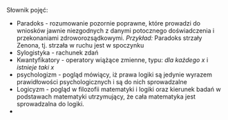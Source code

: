 Słownik pojęć:
- Paradoks - rozumowanie pozornie poprawne, które prowadzi do wniosków jawnie niezgodnych z danymi potocznego doświadczenia i przekonaniami zdroworozsądkowymi. _Przykład:_ Paradoks strzały Zenona, tj. strzała w ruchu jest w spoczynku
- Sylogistyka - rachunek zdań
- Kwantyfikatory - operatory wiążące zmienne, typu: _dla każdego x_ i _istnieje taki x_
- psychologizm - pogląd mówiący, iż prawa logiki są jedynie wyrazem prawidłowości psychologicznych i są do nich sprowadzalne
- Logicyzm - pogląd w filozofii matematyki i logiki oraz kierunek badań w podstawach matematyki utrzymujący, że cała matematyka jest sprowadzalna do logiki.
- 